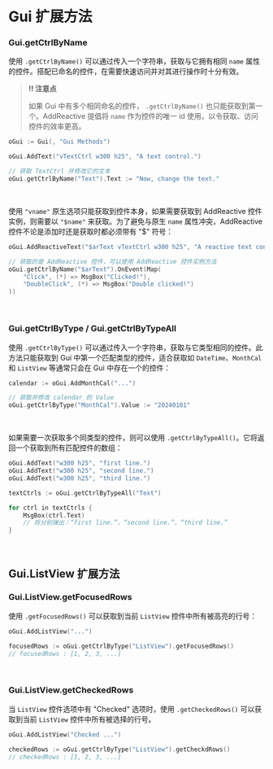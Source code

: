 # Gui 扩展方法

### Gui.getCtrlByName

使用 `.getCtrlByName()` 可以通过传入一个字符串，获取与它拥有相同 `name` 属性的控件。搭配已命名的控件，在需要快速访问并对其进行操作时十分有效。

> **‼️ 注意点**
>
> 如果 Gui 中有多个相同命名的控件， `.getCtrlByName()` 也只能获取到第一个。AddReactive 提倡将 `name` 作为控件的唯一 id 使用，以令获取、访问控件的效率更高。

```go
oGui := Gui(, "Gui Methods")

oGui.AddText("vTextCtrl w300 h25", "A text control.")

// 获取 TextCtrl 并修改它的文本
oGui.getCtrlByName("Text").Text := "Now, change the text."
```

<br>

使用 `"vname"` 原生选项只能获取到控件本身，如果需要获取到 AddReactive 控件实例，则需要以 `"$name"` 来获取。为了避免与原生 `name` 属性冲突，AddReactive 控件不论是添加时还是获取时都必须带有 "$" 符号：

```go
oGui.AddReactiveText("$arText vTextCtrl w300 h25", "A reactive text control.")

// 获取的是 AddReactive 控件，可以使用 AddReactive 控件实例方法
oGui.getCtrlByName("$arText").OnEvent(Map(
    "Click", (*) => MsgBox("Clicked!"),
    "DoubleClick", (*) => MsgBox("Double clicked!")
))

```

<br>

### Gui.getCtrlByType / Gui.getCtrlByTypeAll

使用 `.getCtrlByType()` 可以通过传入一个字符串，获取与它类型相同的控件。此方法只能获取到 Gui 中第一个匹配类型的控件，适合获取如 `DateTime`、`MonthCal` 和 `ListView` 等通常只会在 Gui 中存在一个的控件：

```go
calendar := oGui.AddMonthCal("...")

// 获取并修改 calendar 的 Value
oGui.getCtrlByType("MonthCal").Value := "20240101"
```

<br>

如果需要一次获取多个同类型的控件，则可以使用 `.getCtrlByTypeAll()`。它将返回一个获取到所有匹配控件的数组：

```go
oGui.AddText("w300 h25", "first line.")
oGui.AddText("w300 h25", "second line.")
oGui.AddText("w300 h25", "third line.")

textCtrls := oGui.getCtrlByTypeAll("Text")

for ctrl in textCtrls {
    MsgBox(ctrl.Text)
    // 将分别弹出：“first line.”、“second line.”、“third line.”
}
```

<br>

## Gui.ListView 扩展方法

### Gui.ListView.getFocusedRows

使用 `.getFocusedRows()` 可以获取到当前 `ListView` 控件中所有被高亮的行号：

```go
oGui.AddListView("...")

focusedRows := oGui.getCtrlByType("ListView").getFocusedRows()
// focusedRows : [1, 2, 3, ...]
```

<br>

### Gui.ListView.getCheckedRows

当 `ListView` 控件选项中有 "Checked" 选项时，使用 `.getCheckedRows()` 可以获取到当前 `ListView` 控件中所有被选择的行号。

```go
oGui.AddListView("Checked ...")

checkedRows := oGui.getCtrlByType("ListView").getCheckdRows()
// checkedRows : [1, 2, 3, ...]
```

